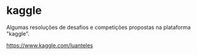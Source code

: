 # kaggle

Algumas resoluções de desafios e competições propostas na plataforma "kaggle".

https://www.kaggle.com/luanteles
